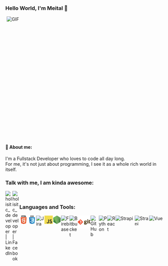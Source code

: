 ### Hello World, I'm Meital  👋

<img align="right" alt="GIF" src="https://cdn.dribbble.com/users/427540/screenshots/3846538/roc-volume-55-cover.8700034b.png?compress=1&resize=800x600" width="500" height="400" />

#### :raising_hand: About me:

I'm a Fullstack Developer who loves to code all day long. <br />
For me, it's not just about programming, I see it as a whole rich world in itself.


### Talk with me, I am kinda awesome:
[<img align="left" alt="holisitc_developer | LinkedIn" width="22px" src="https://upload.wikimedia.org/wikipedia/commons/thumb/c/ca/LinkedIn_logo_initials.png/600px-LinkedIn_logo_initials.png" />][linkedin]
[<img align="left" alt="holisitc_developer | Facebook" width="22px" src="https://israel.bigidea.co.il/landing/wp-content/uploads/2020/12/facebook-logo-8.png" />][Facebook]

<br />

### Languages and Tools:

<img align="left" alt="HTML5" width="26px" src="https://raw.githubusercontent.com/github/explore/80688e429a7d4ef2fca1e82350fe8e3517d3494d/topics/html/html.png" />
<img align="left" alt="CSS3" width="26px" src="https://raw.githubusercontent.com/github/explore/80688e429a7d4ef2fca1e82350fe8e3517d3494d/topics/css/css.png" />
<img align="left" alt="Jira" width="26px" src="https://encrypted-tbn0.gstatic.com/images?q=tbn:ANd9GcQanSOyDoqjP2AU-pPCfFOjYeWUYTjfRZZGQS1gL6pK-B-TcZ_-0YotuOnJpw5fWDUz4ys&usqp=CAU" />
<img align="left" alt="JavaScript" width="26px" src="https://raw.githubusercontent.com/github/explore/80688e429a7d4ef2fca1e82350fe8e3517d3494d/topics/javascript/javascript.png" />
<img align="left" alt="Node.js" width="26px" src="https://raw.githubusercontent.com/github/explore/80688e429a7d4ef2fca1e82350fe8e3517d3494d/topics/nodejs/nodejs.png" />
<img align="left" alt="Firebase" width="26px" src="https://icon2.cleanpng.com/20180609/ryh/kisspng-firebase-cloud-messaging-google-cloud-messaging-api-as-a-service-5b1bf782ac0ca2.2103995315285594907047.jpg" />
<img align="left" alt="Bitbucket" width="26px" src="https://cdn.worldvectorlogo.com/logos/bitbucket.svg" />
<img align="left" alt="Git" width="40px" src="https://raw.githubusercontent.com/github/explore/80688e429a7d4ef2fca1e82350fe8e3517d3494d/topics/git/git.png" />
<img align="left" alt="GitHub" width="26px" src="https://upload.wikimedia.org/wikipedia/commons/thumb/9/91/Octicons-mark-github.svg/2048px-Octicons-mark-github.svg.png" />

<img align="" alt="Vue" width="26px" src="https://upload.wikimedia.org/wikipedia/commons/thumb/9/95/Vue.js_Logo_2.svg/1184px-Vue.js_Logo_2.svg.png" />
<img align="left" alt="Python" width="26px" src="https://rt-ed.co.il/wp-content/uploads/2019/07/1024px-Python-logo-notext.svg_.png" />
<img align="left" alt="React" width="26px" src="https://ui-router.github.io/images/logos/react.png" />
<img align="left" alt="Strapi" width="60px" height="35px" src="https://res.cloudinary.com/practicaldev/image/fetch/s--AvHasCky--/c_limit%2Cf_auto%2Cfl_progressive%2Cq_auto%2Cw_880/https://dev-to-uploads.s3.amazonaws.com/uploads/articles/pc5m0si91f57pfgtwc9i.png" />
<img align="left" alt="Strapi" width="45px" height="30px" src="https://upload.wikimedia.org/wikipedia/commons/thumb/8/8e/Nextjs-logo.svg/1200px-Nextjs-logo.svg.png" />



[facebook]: https://www.facebook.com/meital.cohen.79
[linkedin]: https://www.linkedin.com/in/meital-cohen/

<!--
<br />
<br />
---


<details>
  <summary>:zap: GitHub Stats</summary>

  <img align="left" alt="Anna's GitHub Stats" src="https://github-readme-stats.vercel.app/api?username=arsentieva&show_icons=true&hide_border=true" />

</details>

<details>
  <summary>:zap: Most Used Languages</summary>

<img align="left" alt="Anna's GitHub Top Languages" src="https://github-readme-stats.vercel.app/api/top-langs/?username=arsentieva" />

</details>



- 🔭 I’m currently working on ...
- 🌱 I’m currently learning ...
- 👯 I’m looking to collaborate on ...
- 🤔 I’m looking for help with ...
- 💬 Ask me about ...
- 📫 How to reach me: ...
- 😄 Pronouns: ...
- ⚡ Fun fact: ...
-->
